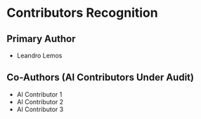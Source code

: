 # Contributors Recognition

## Primary Author
- Leandro Lemos

## Co-Authors (AI Contributors Under Audit)
- AI Contributor 1
- AI Contributor 2
- AI Contributor 3